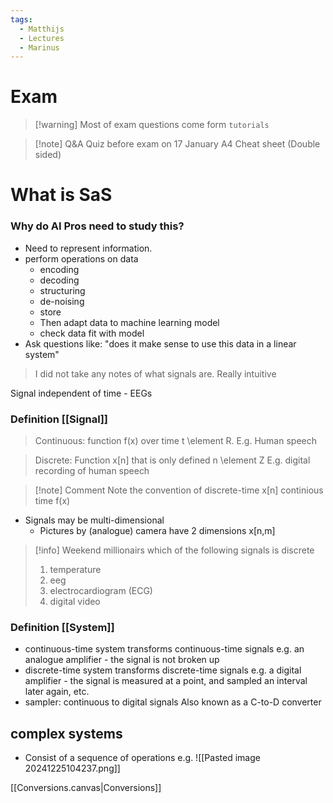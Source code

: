 ```yaml
---
tags:
  - Matthijs
  - Lectures
  - Marinus
---
```


# Exam

>[!warning] Most of exam questions come form `tutorials`

> [!note] Q&A Quiz before exam on 17 January 
> A4 Cheat sheet (Double sided)

# What is SaS

### Why do AI Pros need to study this?

- Need to represent information.
- perform operations on data
	- encoding
	- decoding
	- structuring
	- de-noising
	- store
	- Then adapt data to machine learning model
	- check data fit with model
- Ask questions like: "does it make sense to use this data in a linear system"

> I did not take any notes of what signals are. Really intuitive

Signal independent of time - EEGs

### Definition [[Signal]]

> Continuous: function f(x) over time t \element R. E.g. Human speech

> Discrete: Function x\[n\] that is only defined n \element Z E.g. digital recording of human speech

>[!note] Comment
>Note the convention of discrete-time x\[n\] continious time f(x)

- Signals may be multi-dimensional 
	- Pictures by (analogue) camera have 2 dimensions x\[n,m]

> [!info] Weekend millionairs
> which of the following signals is discrete
> 1. temperature
> 2. eeg
> 3. electrocardiogram (ECG)
> 4. digital video


### Definition [[System]]

- continuous-time system transforms continuous-time signals 
  e.g. an analogue amplifier - the signal is not broken up
- discrete-time system transforms discrete-time signals
  e.g. a digital amplifier - the signal is measured at a point, and sampled an interval later again, etc.
- sampler: continuous to digital signals
  Also known as a C-to-D converter

## complex systems
- Consist of a sequence of operations
  e.g. ![[Pasted image 20241225104237.png]]

[[Conversions.canvas|Conversions]]


